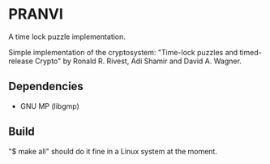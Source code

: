# PRANVI
A time lock puzzle implementation. 

Simple implementation of the cryptosystem: "Time-lock puzzles and timed-release Crypto" by Ronald R. Rivest, Adi Shamir and David A. Wagner.

## Dependencies
- GNU MP (libgmp)


## Build
"$ make all" should do it fine in a Linux system at the moment.

